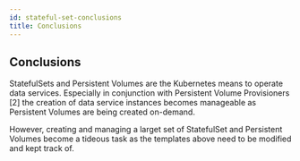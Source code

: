 ```yaml
---
id: stateful-set-conclusions
title: Conclusions
---
```


## Conclusions

StatefulSets and Persistent Volumes are the Kubernetes means to operate data services. Especially in conjunction with Persistent Volume Provisioners [2] the creation of data service instances becomes manageable as Persistent Volumes are being created on-demand.

However, creating and managing a larget set of StatefulSet and Persistent Volumes become a tideous task as the templates above need to be modified and kept track of.